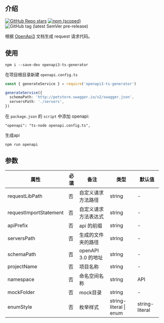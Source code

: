 ## 介绍
[![GitHub Repo stars](https://img.shields.io/github/stars/rumengkai/openapi3-ts-generator?style=social)](https://github.com/rumengkai/openapi3-ts-generator)
[![npm (scoped)](https://img.shields.io/npm/v/openapi3-ts-generator)](https://www.npmjs.com/package/openapi3-ts-generator)
![GitHub tag (latest SemVer pre-release)](https://img.shields.io/github/v/tag/rumengkai/openapi3-ts-generator?include_prereleases)

根据 [OpenApi3](https://swagger.io/blog/news/whats-new-in-openapi-3-0/) 文档生成 request 请求代码。

## 使用
```node
npm i --save-dev openapi3-ts-generator
```
在项目根目录新建 ```openapi.config.ts```
```ts
const { generateService } = require('openapi3-ts-generator')

generateService({
  schemaPath: 'http://petstore.swagger.io/v2/swagger.json',
  serversPath: './servers',
})

```
在 ```package.json``` 的 ```script``` 中添加 openapi: 
```
"openapi": "ts-node openapi.config.ts",
```

生成api
```node
npm run openapi
```
## 参数
|  属性   | 必填  | 备注 | 类型 | 默认值 |
|  ----  | ----  |  ----  |  ----  | - |
| requestLibPath  | 否 | 自定义请求方法路径 | string | - |
| requestImportStatement  | 否 | 自定义请求方法表达式 | string | - |
| apiPrefix  | 否 | api 的前缀 | string | - |
| serversPath  | 否 | 生成的文件夹的路径 | string | - |
| schemaPath  | 否 | openAPI 3.0 的地址 | string | - |
| projectName  | 否 | 项目名称 | string | - |
| namespace  | 否 | 命名空间名称 | string | API |
| mockFolder  | 否 | mock目录 | string | - |
| enumStyle  | 否 | 枚举样式 | string-literal \| enum | string-literal |
